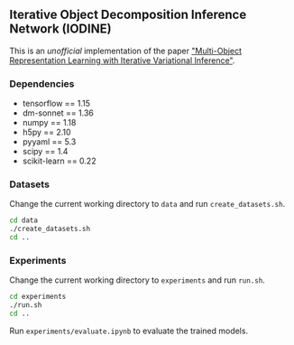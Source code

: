 ## Iterative Object Decomposition Inference Network (IODINE)

This is an <em>unofficial</em> implementation of the paper ["Multi-Object Representation Learning with Iterative Variational Inference"](http://proceedings.mlr.press/v97/greff19a.html).

### Dependencies

- tensorflow == 1.15
- dm-sonnet == 1.36
- numpy == 1.18
- h5py == 2.10
- pyyaml == 5.3
- scipy == 1.4
- scikit-learn == 0.22

### Datasets

Change the current working directory to `data` and run `create_datasets.sh`.

```bash
cd data
./create_datasets.sh
cd ..
```

### Experiments

Change the current working directory to `experiments` and run `run.sh`.

```bash
cd experiments
./run.sh
cd ..
```

Run `experiments/evaluate.ipynb` to evaluate the trained models.
